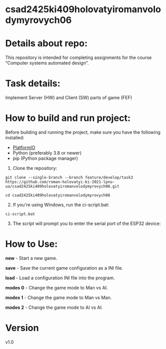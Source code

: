 # csad2425ki409holovatyiromanvolodymyrovych06

# Details about repo:
This repository is intended for completing assignments for the course “Computer systems automated design”.

# Task details:
Implement Server (HW) and Client (SW) parts of game (FEF) 

# How to build and run project:
Before building and running the project, make sure you have the following installed:

- [PlatformIO](https://platformio.org/install)
- Python (preferably 3.8 or newer)
- pip (Python package manager)

1. Clone the repository:

```git clone --single-branch --branch feature/develop/task3 https://github.com/roman-holovatyi-ki-2021-lpnu-ua/csad2425ki409holovatyiromanvolodymyrovych06.git```

```cd csad2425ki409holovatyiromanvolodymyrovych06```

2. If you're using Windows, run the ci-script.bat:

```ci-script.bat```

3. The script will prompt you to enter the serial port of the ESP32 device:

# How to Use:

**new** - Start a new game.

**save** - Save the current game configuration as a INI file.

**load** - Load a configuration INI file into the program.

**modes 0** - Change the game mode to Man vs AI.

**modes 1** - Change the game mode to Man vs Man.

**modes 2** - Change the game mode to AI vs AI.

# Version
v1.0